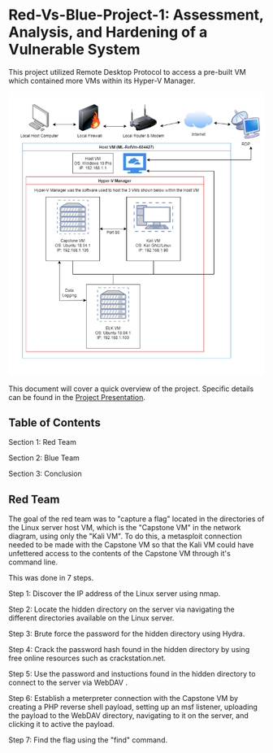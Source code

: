 # Red-Vs-Blue-Project-1: Assessment, Analysis, and Hardening of a Vulnerable System
This project utilized Remote Desktop Protocol to access a pre-built VM which contained more VMs within its Hyper-V Manager.

![Network Diagram](Network_Diagram.drawio.png)

This document will cover a quick overview of the project. Specific details can be found in the [Project Presentation](/Project-Presentation/Capstone_Engagement_Presentation.pdf).

## Table of Contents

Section 1: Red Team

Section 2: Blue Team

Section 3: Conclusion


## Red Team

The goal of the red team was to "capture a flag" located in the directories of the Linux server host VM, which is the "Capstone VM" in the network diagram, using only the "Kali VM".
To do this, a metasploit connection needed to be made with the Capstone VM so that the Kali VM could have unfettered access to the contents of the Capstone VM through it's command line.

This was done in 7 steps.

Step 1: Discover the IP address of the Linux server using nmap.

Step 2: Locate the hidden directory on the server via navigating the different directories available on the Linux server.

Step 3: Brute force the password for the hidden directory using Hydra.

Step 4: Crack the password hash found in the hidden directory by using free online resources such as crackstation.net.

Step 5: Use the password and instuctions found in the hidden directory to connect to the server via WebDAV .

Step 6: Establish a meterpreter connection with the Capstone VM by creating a PHP reverse shell payload, setting up an msf listener, uploading the payload to the WebDAV directory, navigating to it on the server, and clicking it to active the payload.

Step 7: Find the flag using the "find" command.
